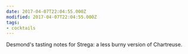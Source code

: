 ```yaml
---
date: 2017-04-07T22:04:55.000Z
modified: 2017-04-07T22:04:55.000Z
tags:
- cocktails
---
```


  Desmond's tasting notes for Strega: a less burny version of Chartreuse.
